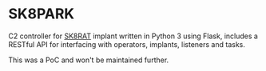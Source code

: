 # SK8PARK
C2 controller for [SK8RAT](https://github.com/slyd0g/SK8RAT) implant written in Python 3 using Flask, includes a RESTful API for interfacing with operators, implants, listeners and tasks.

This was a PoC and won't be maintained further.
